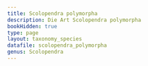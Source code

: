 ```yaml
---
title: Scolopendra polymorpha
description: Die Art Scolopendra polymorpha
bookHidden: true
type: page
layout: taxonomy_species
datafile: scolopendra_polymorpha
genus: Scolopendra
---
```


